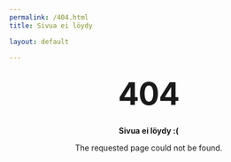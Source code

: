 ```yaml
---
permalink: /404.html
title: Sivua ei löydy

layout: default

---
```


<style type="text/css" media="screen">
  .container {
    margin: 10px auto;
    max-width: 600px;
    text-align: center;
  }
  h1 {
    margin: 30px 0;
    font-size: 4em;
    line-height: 1;
    letter-spacing: -1px;
  }
</style>

<div class="container">
  <h1>404</h1>

  <p><strong>Sivua ei löydy :(</strong></p>
  <p>The requested page could not be found.</p>
</div>
